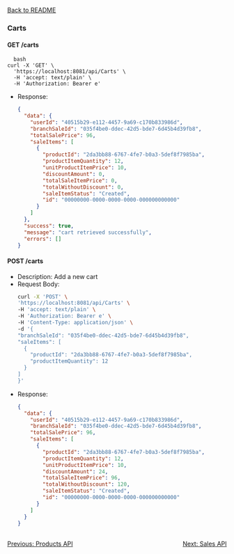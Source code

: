 [Back to README](../README.md)

### Carts

#### GET /carts
```
  bash
curl -X 'GET' \
  'https://localhost:8081/api/Carts' \
  -H 'accept: text/plain' \
  -H 'Authorization: Bearer e'
```
- Response: 
  ```json
  {
    "data": {
      "userId": "40515b29-e112-4457-9a69-c170b833986d",
      "branchSaleId": "035f4be0-ddec-42d5-bde7-6d45b4d39fb8",
      "totalSalePrice": 96,
      "saleItems": [
        {
          "productId": "2da3bb88-6767-4fe7-b0a3-5def8f7985ba",
          "productItemQuantity": 12,
          "unitProductItemPrice": 10,
          "discountAmount": 0,
          "totalSaleItemPrice": 0,
          "totalWithoutDiscount": 0,
          "saleItemStatus": "Created",
          "id": "00000000-0000-0000-0000-000000000000"
        }
      ]
    },
    "success": true,
    "message": "cart retrieved successfully",
    "errors": []
  }
  ```

#### POST /carts
- Description: Add a new cart
- Request Body:
  ```bash
  curl -X 'POST' \
  'https://localhost:8081/api/Carts' \
  -H 'accept: text/plain' \
  -H 'Authorization: Bearer e' \
  -H 'Content-Type: application/json' \
  -d '{
  "branchSaleId": "035f4be0-ddec-42d5-bde7-6d45b4d39fb8",
  "saleItems": [
    {
      "productId": "2da3bb88-6767-4fe7-b0a3-5def8f7985ba",
      "productItemQuantity": 12
    }
  ]
  }'
  ```
- Response: 
  ```json
  {
    "data": {
      "userId": "40515b29-e112-4457-9a69-c170b833986d",
      "branchSaleId": "035f4be0-ddec-42d5-bde7-6d45b4d39fb8",
      "totalSalePrice": 96,
      "saleItems": [
        {
          "productId": "2da3bb88-6767-4fe7-b0a3-5def8f7985ba",
          "productItemQuantity": 12,
          "unitProductItemPrice": 10,
          "discountAmount": 24,
          "totalSaleItemPrice": 96,
          "totalWithoutDiscount": 120,
          "saleItemStatus": "Created",
          "id": "00000000-0000-0000-0000-000000000000"
        }
      ]
    }
  }
  ```


<br>
<div style="display: flex; justify-content: space-between;">
  <a href="./products-api.md">Previous: Products API</a>
  <a href="./sale-api.md">Next: Sales API</a>
</div>